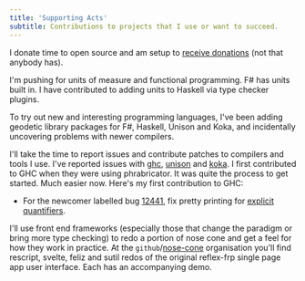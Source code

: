 ```yaml
---
title: 'Supporting Acts'
subtitle: Contributions to projects that I use or want to succeed.
---
```

I donate time to open source and am setup to [receive
donations](https://github.com/sponsors/philderbeast) (not that anybody has).

I'm pushing for units of measure and functional programming. F# has units built
in. I have contributed to adding units to Haskell via type checker plugins.

To try out new and interesting programming languages, I've been adding geodetic
library packages for F#, Haskell, Unison and Koka, and incidentally uncovering
problems with newer compilers.

I'll take the time to report issues and contribute patches to compilers and
tools I use. I've reported issues with
[ghc](https://gitlab.haskell.org/ghc/ghc/-/issues?scope=all&state=all&author_username=philderbeast),
[unison](https://github.com/unisonweb/unison/issues/created_by/philderbeast) and
[koka](https://github.com/koka-lang/koka/issues/created_by/philderbeast). I
first contributed to GHC when they were using phrabricator. It was quite the
process to get started. Much easier now. Here's my first contribution to GHC:

* For the newcomer labelled bug
[12441](https://gitlab.haskell.org/ghc/ghc/issues/12441), fix pretty printing
for [explicit
quantifiers](https://github.com/ghc/ghc/commit/33140f41b931fb81bf2e5aa28603fe757bb3779d).

I'll use front end frameworks (especially those that change the paradigm or
bring more type checking) to redo a portion of nose cone and get a feel for how
they work in practice. At the `github`/[nose-cone](https://github.com/NoseCone)
organisation you'll find rescript, svelte, feliz and sutil redos of the original
reflex-frp single page app user interface. Each has an accompanying demo.